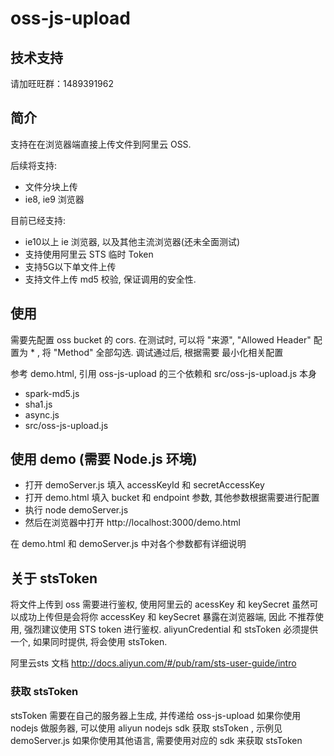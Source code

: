 # oss-js-upload

## 技术支持
请加旺旺群：1489391962

## 简介
支持在在浏览器端直接上传文件到阿里云 OSS.

后续将支持:
- 文件分块上传
- ie8, ie9 浏览器

目前已经支持:
- ie10以上 ie 浏览器, 以及其他主流浏览器(还未全面测试)
- 支持使用阿里云 STS 临时 Token
- 支持5G以下单文件上传
- 支持文件上传 md5 校验, 保证调用的安全性.

## 使用

需要先配置 oss bucket 的 cors. 在测试时, 可以将 "来源", "Allowed Header" 配置为 * , 将 "Method" 全部勾选. 调试通过后, 根据需要
最小化相关配置

参考 demo.html, 引用 oss-js-upload 的三个依赖和 src/oss-js-upload.js 本身
- spark-md5.js
- sha1.js
- async.js
- src/oss-js-upload.js

## 使用 demo (需要 Node.js 环境)

- 打开 demoServer.js 填入 accessKeyId 和 secretAccessKey
- 打开 demo.html 填入 bucket 和 endpoint 参数, 其他参数根据需要进行配置
- 执行 node demoServer.js
- 然后在浏览器中打开 http://localhost:3000/demo.html

在 demo.html 和 demoServer.js 中对各个参数都有详细说明

## 关于 stsToken

将文件上传到 oss 需要进行鉴权, 使用阿里云的 acessKey 和 keySecret 虽然可以成功上传但是会将你 accessKey 和 keySecret 暴露在浏览器端, 因此
不推荐使用, 强烈建议使用 STS token 进行鉴权. aliyunCredential 和 stsToken 必须提供一个, 如果同时提供, 将会使用 stsToken.

阿里云sts 文档 http://docs.aliyun.com/#/pub/ram/sts-user-guide/intro

### 获取 stsToken

stsToken 需要在自己的服务器上生成, 并传递给 oss-js-upload
如果你使用 nodejs 做服务器, 可以使用 aliyun nodejs sdk 获取 stsToken , 示例见 demoServer.js
如果你使用其他语言, 需要使用对应的 sdk 来获取 stsToken
